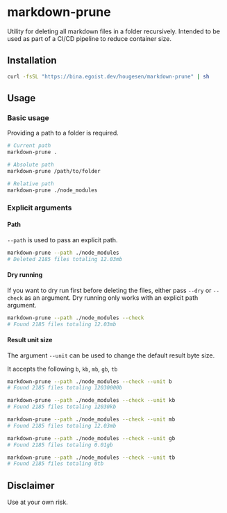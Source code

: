 # markdown-prune

Utility for deleting all markdown files in a folder recursively. Intended to be used as part of a CI/CD pipeline to reduce container size.

## Installation

```sh
curl -fsSL "https://bina.egoist.dev/hougesen/markdown-prune" | sh
```

## Usage

### Basic usage

Providing a path to a folder is required.

```sh
# Current path
markdown-prune .

# Absolute path
markdown-prune /path/to/folder

# Relative path
markdown-prune ./node_modules
```

### Explicit arguments

#### Path

`--path` is used to pass an explicit path.

```sh
markdown-prune --path ./node_modules
# Deleted 2185 files totaling 12.03mb
```

#### Dry running

If you want to dry run first before deleting the files, either pass `--dry` or `--check` as an argument. Dry running only works with an explicit path argument.

```sh
markdown-prune --path ./node_modules --check
# Found 2185 files totaling 12.03mb
```

#### Result unit size

The argument `--unit` can be used to change the default result byte size.

It accepts the following `b`, `kb`, `mb`, `gb`, `tb`

```sh
markdown-prune --path ./node_modules --check --unit b
# Found 2185 files totaling 12030000b

markdown-prune --path ./node_modules --check --unit kb
# Found 2185 files totaling 12030kb

markdown-prune --path ./node_modules --check --unit mb
# Found 2185 files totaling 12.03mb

markdown-prune --path ./node_modules --check --unit gb
# Found 2185 files totaling 0.01gb

markdown-prune --path ./node_modules --check --unit tb
# Found 2185 files totaling 0tb
```

## Disclaimer

Use at your own risk.
